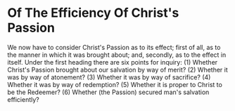 # Of The Efficiency Of Christ's Passion

We now have to consider Christ's Passion as to its effect; first of all, as to the manner in which it was brought about; and, secondly, as to the effect in itself. Under the first heading there are six points for inquiry:
(1) Whether Christ's Passion brought about our salvation by way of merit?
(2) Whether it was by way of atonement?
(3) Whether it was by way of sacrifice?
(4) Whether it was by way of redemption?
(5) Whether it is proper to Christ to be the Redeemer?
(6) Whether (the Passion) secured man's salvation efficiently?